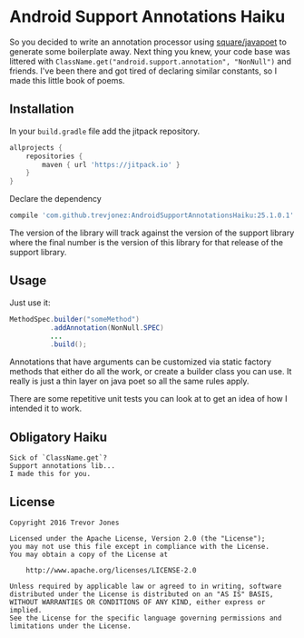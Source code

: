 Android Support Annotations Haiku
======
So you decided to write an annotation processor using [square/javapoet](https://github.com/square/javapoet) to generate some boilerplate away.
Next thing you knew, your code base was littered with `ClassName.get("android.support.annotation", "NonNull")` and friends.
I've been there and got tired of declaring similar constants, so I made this little book of poems.
   
Installation
------
In your `build.gradle` file add the jitpack repository. 
```groovy
allprojects {
    repositories {
        maven { url 'https://jitpack.io' }
    }
}
```

Declare the dependency
```groovy
compile 'com.github.trevjonez:AndroidSupportAnnotationsHaiku:25.1.0.1'
```

The version of the library will track against the version of the support library where
the final number is the version of this library for that release of the support library.

Usage
------
Just use it:
```java
MethodSpec.builder("someMethod")
          .addAnnotation(NonNull.SPEC)
          ...
          .build();
```

Annotations that have arguments can be customized via static factory methods that either
do all the work, or create a builder class you can use. It really is just a thin layer
on java poet so all the same rules apply. 

There are some repetitive unit tests you can look at to get an idea of how I intended it to work.

Obligatory Haiku
------

```
Sick of `ClassName.get`?
Support annotations lib...
I made this for you.
```

License
------
    Copyright 2016 Trevor Jones

    Licensed under the Apache License, Version 2.0 (the "License");
    you may not use this file except in compliance with the License.
    You may obtain a copy of the License at

        http://www.apache.org/licenses/LICENSE-2.0

    Unless required by applicable law or agreed to in writing, software
    distributed under the License is distributed on an "AS IS" BASIS,
    WITHOUT WARRANTIES OR CONDITIONS OF ANY KIND, either express or implied.
    See the License for the specific language governing permissions and
    limitations under the License.
